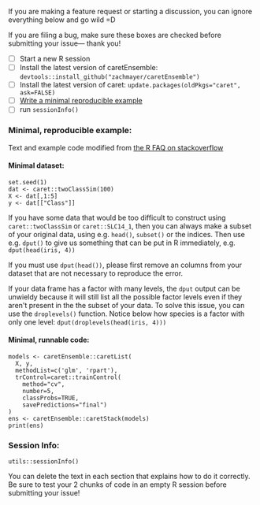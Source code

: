 If you are making a feature request or starting a discussion, you can ignore everything below and go wild =D

If you are filing a bug, make sure these boxes are checked before submitting your issue— thank you!

- [ ] Start a new R session
- [ ] Install the latest version of caretEnsemble: `devtools::install_github("zachmayer/caretEnsemble")`
- [ ] Install the latest version of caret: `update.packages(oldPkgs="caret", ask=FALSE)`
- [ ] [Write a minimal reproducible example](http://stackoverflow.com/a/5963610)
- [ ] run `sessionInfo()`

### Minimal, reproducible example:
Text and example code modified from [the R FAQ on stackoverflow](http://stackoverflow.com/a/5963610)

#### Minimal dataset:
```{R}
set.seed(1)
dat <- caret::twoClassSim(100)
X <- dat[,1:5]
y <- dat[["Class"]]
```
If you have some data that would be too difficult to construct using `caret::twoClassSim` or `caret::SLC14_1`, then you can always make a subset of your original data, using e.g. `head()`, `subset()` or the indices. Then use e.g. `dput()` to give us something that can be put in R immediately, e.g. `dput(head(iris, 4))`

If you must use `dput(head())`, please first remove an columns from your dataset that are not necessary to reproduce the error.

If your data frame has a factor with many levels, the `dput` output can be unwieldy because it will still list all the possible factor levels even if they aren't present in the the subset of your data. To solve this issue, you can use the `droplevels()` function. Notice below how species is a factor with only one level: `dput(droplevels(head(iris, 4)))`

#### Minimal, runnable code:
```{R}
models <- caretEnsemble::caretList(
  X, y, 
  methodList=c('glm', 'rpart'),
  trControl=caret::trainControl(
    method="cv", 
    number=5,
    classProbs=TRUE, 
    savePredictions="final")
)
ens <- caretEnsemble::caretStack(models)
print(ens)
```

### Session Info:
```{R}
utils::sessionInfo()
```

You can delete the text in each section that explains how to do it correctly.
Be sure to test your 2 chunks of code in an empty R session before submitting your issue!